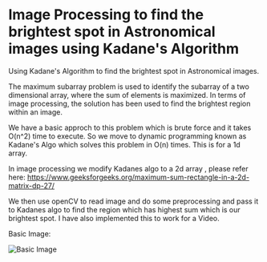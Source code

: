 # Image Processing to find the brightest spot in Astronomical images using Kadane's Algorithm
 Using Kadane's Algorithm to find the brightest spot in Astronomical images.

The maximum subarray problem is used to identify the subarray of a two dimensional array, where the sum of
elements is maximized. In terms of image processing, the solution has been used to find the brightest region
within an image. 

We have a basic approch to this problem which is brute force and it takes O(n^2) time to execute. So we move to dynamic programming known as Kadane's Algo which solves this problem in O(n) times. This is for a 1d array.

In image processing we modify Kadanes algo to a 2d array , please refer here: https://www.geeksforgeeks.org/maximum-sum-rectangle-in-a-2d-matrix-dp-27/ 

We then use openCV to read image and do some preprocessing and pass it to Kadanes algo to find the region which has highest sum which is our brightest spot. I have also implemented this to work for a Video.

Basic Image:

![Basic Image](https://github.com/Siddharth1698/Image-Processing-to-find-the-brightest-spot-in-Astronomical-images-using-Kadane-s-Algorithm/blob/main/tailstar.jpg)
